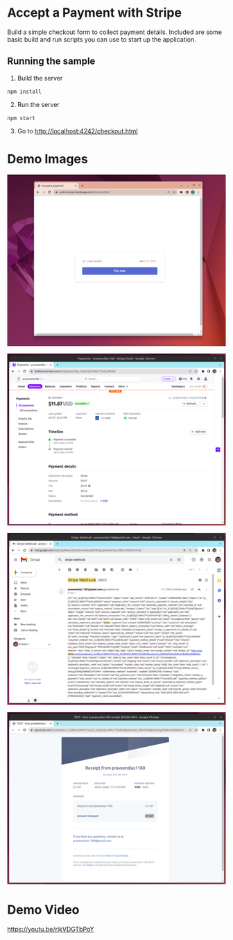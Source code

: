 # Accept a Payment with Stripe

Build a simple checkout form to collect payment details. Included are some basic
build and run scripts you can use to start up the application.

## Running the sample

1. Build the server

~~~
npm install
~~~

2. Run the server

~~~
npm start
~~~

3. Go to [http://localhost:4242/checkout.html](http://localhost:4242/checkout.html)

# Demo Images

![](0-pay-card-ui.png)

![](1-stripe-dashboard.png)

![](2-stripe-webhook.png)

![](3-stripe-receipt.png)

# Demo Video

https://youtu.be/rjkVDGTbPoY